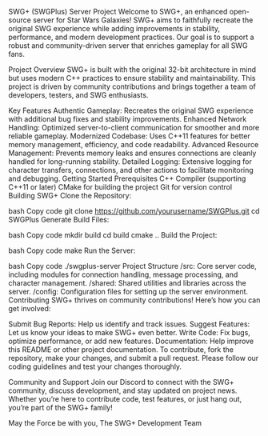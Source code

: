 SWG+ (SWGPlus) Server Project
Welcome to SWG+, an enhanced open-source server for Star Wars Galaxies! SWG+ aims to faithfully recreate the original SWG experience while adding improvements in stability, performance, and modern development practices. Our goal is to support a robust and community-driven server that enriches gameplay for all SWG fans.

Project Overview
SWG+ is built with the original 32-bit architecture in mind but uses modern C++ practices to ensure stability and maintainability. This project is driven by community contributions and brings together a team of developers, testers, and SWG enthusiasts.

Key Features
Authentic Gameplay: Recreates the original SWG experience with additional bug fixes and stability improvements.
Enhanced Network Handling: Optimized server-to-client communication for smoother and more reliable gameplay.
Modernized Codebase: Uses C++11 features for better memory management, efficiency, and code readability.
Advanced Resource Management: Prevents memory leaks and ensures connections are cleanly handled for long-running stability.
Detailed Logging: Extensive logging for character transfers, connections, and other actions to facilitate monitoring and debugging.
Getting Started
Prerequisites
C++ Compiler (supporting C++11 or later)
CMake for building the project
Git for version control
Building SWG+
Clone the Repository:

bash
Copy code
git clone https://github.com/yourusername/SWGPlus.git
cd SWGPlus
Generate Build Files:

bash
Copy code
mkdir build
cd build
cmake ..
Build the Project:

bash
Copy code
make
Run the Server:

bash
Copy code
./swgplus-server
Project Structure
/src: Core server code, including modules for connection handling, message processing, and character management.
/shared: Shared utilities and libraries across the server.
/config: Configuration files for setting up the server environment.
Contributing
SWG+ thrives on community contributions! Here’s how you can get involved:

Submit Bug Reports: Help us identify and track issues.
Suggest Features: Let us know your ideas to make SWG+ even better.
Write Code: Fix bugs, optimize performance, or add new features.
Documentation: Help improve this README or other project documentation.
To contribute, fork the repository, make your changes, and submit a pull request. Please follow our coding guidelines and test your changes thoroughly.

Community and Support
Join our Discord to connect with the SWG+ community, discuss development, and stay updated on project news. Whether you’re here to contribute code, test features, or just hang out, you’re part of the SWG+ family!

May the Force be with you,
The SWG+ Development Team

